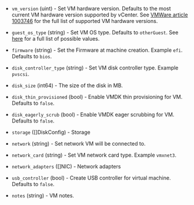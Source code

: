 <!-- Code generated from the comments of the CreateConfig struct in builder/vsphere/iso/step_create.go; DO NOT EDIT MANUALLY -->

-   `vm_version` (uint) - Set VM hardware version. Defaults to the most current VM hardware
    version supported by vCenter. See
    [VMWare article 1003746](https://kb.vmware.com/s/article/1003746) for
    the full list of supported VM hardware versions.
    
-   `guest_os_type` (string) - Set VM OS type. Defaults to `otherGuest`. See [
    here](https://pubs.vmware.com/vsphere-6-5/index.jsp?topic=%2Fcom.vmware.wssdk.apiref.doc%2Fvim.vm.GuestOsDescriptor.GuestOsIdentifier.html)
    for a full list of possible values.
    
-   `firmware` (string) - Set the Firmware at machine creation. Example `efi`. Defaults to `bios`.
    
-   `disk_controller_type` (string) - Set VM disk controller type. Example `pvscsi`.
    
-   `disk_size` (int64) - The size of the disk in MB.
    
-   `disk_thin_provisioned` (bool) - Enable VMDK thin provisioning for VM. Defaults to `false`.
    
-   `disk_eagerly_scrub` (bool) - Enable VMDK eager scrubbing for VM. Defaults to `false`.
    
-   `storage` ([]DiskConfig) - Storage
    
-   `network` (string) - Set network VM will be connected to.
    
-   `network_card` (string) - Set VM network card type. Example `vmxnet3`.
    
-   `network_adapters` ([]NIC) - Network adapters
    
-   `usb_controller` (bool) - Create USB controller for virtual machine. Defaults to `false`.
    
-   `notes` (string) - VM notes.
    